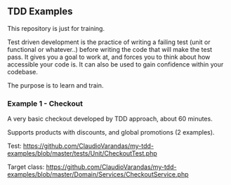 ## TDD Examples

This repository is just for training.

Test driven development is the practice of writing a failing test (unit or functional or whatever..) before writing the code that will make the test pass. It gives you a goal to work at, and forces you to think about how accessible your code is. It can also be used to gain confidence within your codebase.

The purpose is to learn and train.


### Example 1 - Checkout

A very basic checkout developed by TDD approach, about 60 minutes. 

Supports products with discounts, and global promotions (2 examples). 

Test:
https://github.com/ClaudioVarandas/my-tdd-examples/blob/master/tests/Unit/CheckoutTest.php

Target class:
https://github.com/ClaudioVarandas/my-tdd-examples/blob/master/Domain/Services/CheckoutService.php




